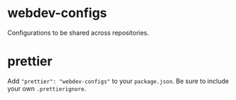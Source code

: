 # webdev-configs

Configurations to be shared across repositories.

# prettier

Add `"prettier": "webdev-configs"` to your `package.json`. Be sure to include your own `.prettierignore`.
